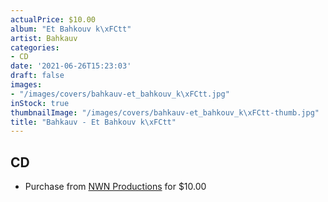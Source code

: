```yaml
---
actualPrice: $10.00
album: "Et Bahkouv k\xFCtt"
artist: Bahkauv
categories:
- CD
date: '2021-06-26T15:23:03'
draft: false
images:
- "/images/covers/bahkauv-et_bahkouv_k\xFCtt.jpg"
inStock: true
thumbnailImage: "/images/covers/bahkauv-et_bahkouv_k\xFCtt-thumb.jpg"
title: "Bahkauv - Et Bahkouv k\xFCtt"
---
```


## CD
* Purchase from [NWN Productions](http://shop.nwnprod.com/index.php?route=product/product&path=93&product_id=4505&sort=pd.name&order=ASC) for $10.00
